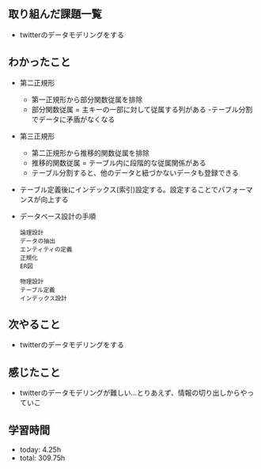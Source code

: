  ##  取り組んだ課題一覧

- twitterのデータモデリングをする

 ##  わかったこと
- 第二正規形
    - 第一正規形から部分関数従属を排除
    - 部分関数従属 = 主キーの一部に対して従属する列がある
    -テーブル分割でデータに矛盾がなくなる

- 第三正規形
    - 第二正規形から推移的関数従属を排除
    - 推移的関数従属 = テーブル内に段階的な従属関係がある
    - テーブル分割すると、他のデータと紐づかないデータも登録できる

- テーブル定義後にインデックス(索引)設定する。設定することでパフォーマンスが向上する

- データベース設計の手順
    ```
    論理設計
    データの抽出
    エンティティの定義
    正規化
    ER図
    ```
    ```
    物理設計
    テーブル定義
    インデックス設計
    ```

 ##  次やること

- twitterのデータモデリングをする

 ##  感じたこと

- twitterのデータモデリングが難しい...とりあえず、情報の切り出しからやっていこ

 ##  学習時間
- today: 4.25h
- total: 309.75h
